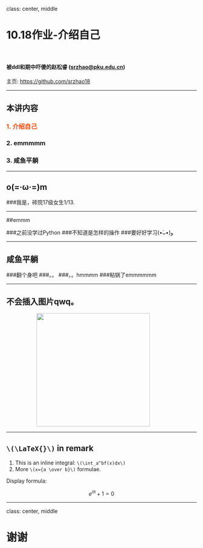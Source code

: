class: center, middle

# 10.18作业-介绍自己

&nbsp;
&nbsp;

#### 被ddl和期中吓傻的赵松睿 (srzhao@pku.edu.cn)  

主页: https://github.com/srzhao18

---

## 本讲内容

### <font color="orangered">1. 介绍自己</font>


### 2. emmmmm

### 3. 咸鱼平躺


---

## o(=·ω·=)m

###我是，砖院17级女生1/13.

---

##emmm


###之前没学过Python
###不知道是怎样的操作
###要好好学习(•̀ᴗ•́)و



---
## 咸鱼平躺

###翻个身吧
###。。
###。。hmmmm
###粘锅了emmmmmm



---

## 不会插入图片qwq。



<img src="https://upload.wikimedia.org/wikipedia/commons/9/95/Ada_Lovelace_color.svg" width=300 style="margin: 0px 80px">


---

## `\(\LaTeX{}\)` in remark


1. This is an inline integral: `\(\int_a^bf(x)dx\)`
2. More `\(x={a \over b}\)` formulae.

Display formula:

$$e^{i\pi} + 1 = 0$$

---

class: center, middle

# 谢谢
